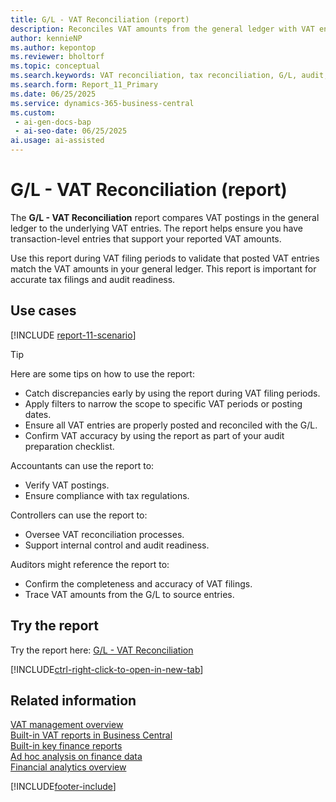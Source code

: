 ```yaml
---
title: G/L - VAT Reconciliation (report)
description: Reconciles VAT amounts from the general ledger with VAT entries to ensure accurate tax filings. Use during VAT periods to validate that posted VAT entries match G/L amounts. Apply posting date and VAT period filters for precision.
author: kennieNP
ms.author: kepontop
ms.reviewer: bholtorf
ms.topic: conceptual
ms.search.keywords: VAT reconciliation, tax reconciliation, G/L, audit, filing
ms.search.form: Report_11_Primary
ms.date: 06/25/2025
ms.service: dynamics-365-business-central
ms.custom:
 - ai-gen-docs-bap
 - ai-seo-date: 06/25/2025
ai.usage: ai-assisted
---
```


# G/L - VAT Reconciliation (report)

The **G/L - VAT Reconciliation** report compares VAT postings in the general ledger to the underlying VAT entries. The report helps ensure you have transaction-level entries that support your reported VAT amounts.

Use this report during VAT filing periods to validate that posted VAT entries match the VAT amounts in your general ledger. This report is important for accurate tax filings and audit readiness.

## Use cases

[!INCLUDE [report-11-scenario](../includes/report-11-scenario-include.md)]

> [!TIP]
> Here are some tips on how to use the report:
>
> * Catch discrepancies early by using the report during VAT filing periods.
> * Apply filters to narrow the scope to specific VAT periods or posting dates.
> * Ensure all VAT entries are properly posted and reconciled with the G/L.
> * Confirm VAT accuracy by using the report as part of your audit preparation checklist.

Accountants can use the report to:

* Verify VAT postings.
* Ensure compliance with tax regulations.

Controllers can use the report to:

* Oversee VAT reconciliation processes.
* Support internal control and audit readiness.

Auditors might reference the report to:

* Confirm the completeness and accuracy of VAT filings.
* Trace VAT amounts from the G/L to source entries.

## Try the report

Try the report here: [G/L - VAT Reconciliation](https://businesscentral.dynamics.com?report=11)

[!INCLUDE[ctrl-right-click-to-open-in-new-tab](../includes/ctrl-right-click-to-open-in-new-tab.md)]

## Related information

[VAT management overview](../finance-manage-vat.md)  
[Built-in VAT reports in Business Central](../finance-vat-reports.md)  
[Built-in key finance reports](../finance-reports.md)  
[Ad hoc analysis on finance data](../ad-hoc-analysis-finance.md)  
[Financial analytics overview](../bi.md)  

[!INCLUDE[footer-include](../includes/footer-banner.md)]